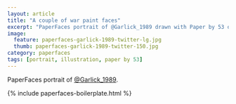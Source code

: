 ```yaml
---
layout: article
title: "A couple of war paint faces"
excerpt: "PaperFaces portrait of @Garlick_1989 drawn with Paper by 53 on an iPad."
image: 
  feature: paperfaces-garlick-1989-twitter-lg.jpg
  thumb: paperfaces-garlick-1989-twitter-150.jpg
category: paperfaces
tags: [portrait, illustration, paper by 53]
---
```


PaperFaces portrait of [@Garlick_1989](http://twitter.com/Garlick_1989).

{% include paperfaces-boilerplate.html %}